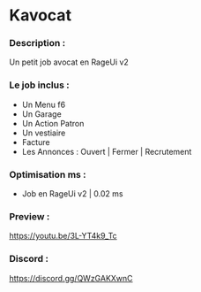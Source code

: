 <h1>Kavocat</h1>

<h3>Description :</h3>  

Un petit job avocat en RageUi v2

<h3>Le job inclus :</h3>

- Un Menu f6
- Un Garage
- Un Action Patron
- Un vestiaire
- Facture
- Les Annonces : Ouvert | Fermer | Recrutement


<h3>Optimisation ms : </h3>

- Job en RageUi v2 | 0.02 ms

<h3> Preview :</h3>  

https://youtu.be/3L-YT4k9_Tc

<h3> Discord :</h3>  

https://discord.gg/QWzGAKXwnC
